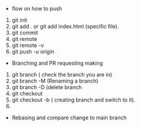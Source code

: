 -  flow on how to push 

1. git init 
2. git add . or git add index.html (specific file).
3. git commit 
4. git remote 
5. git remote -v
4. git push -u origin 


- Branching and PR requesting making 

1. git branch  ( check the branch you are in)
2. git branch -M (Renaming a branch)
3. git branch -D (delete branch 
4. git checkout <branch name>
5. git checkout -b <branch-name>  ( creating branch and switch to it).
6. 

- Rebasing and compare change to main branch